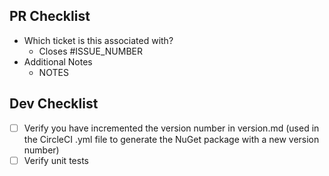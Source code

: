 ## PR Checklist
 * Which ticket is this associated with?
    * Closes #ISSUE_NUMBER
 * Additional Notes
    * NOTES

## Dev Checklist
- [ ] Verify you have incremented the version number in version.md (used in the CircleCI .yml file to generate the NuGet package with a new version number)
- [ ] Verify unit tests
